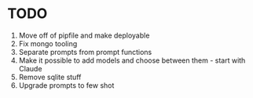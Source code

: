 # TODO
1. Move off of pipfile and make deployable
2. Fix mongo tooling
3. Separate prompts from prompt functions
4. Make it possible to add models and choose between them - start with Claude
5. Remove sqlite stuff
6. Upgrade prompts to few shot
